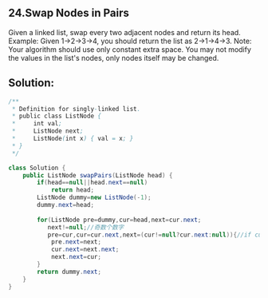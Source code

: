 ## 24.Swap Nodes in Pairs

Given a linked list, swap every two adjacent nodes and return its head.
Example:
Given 1->2->3->4, you should return the list as 2->1->4->3.
Note:
Your algorithm should use only constant extra space.
You may not modify the values in the list's nodes, only nodes itself may be changed.


## Solution:

```java
/**
 * Definition for singly-linked list.
 * public class ListNode {
 *     int val;
 *     ListNode next;
 *     ListNode(int x) { val = x; }
 * }
 */

class Solution {
    public ListNode swapPairs(ListNode head) {
        if(head==null||head.next==null)
            return head;
        ListNode dummy=new ListNode(-1);
        dummy.next=head;
        
        for(ListNode pre=dummy,cur=head,next=cur.next;
           next!=null;//奇数个数字
           pre=cur,cur=cur.next,next=(cur!=null?cur.next:null)){//if cur==null, there is no cur.next;
            pre.next=next;
            cur.next=next.next;
            next.next=cur;
        }
        return dummy.next;
    }
}
```
